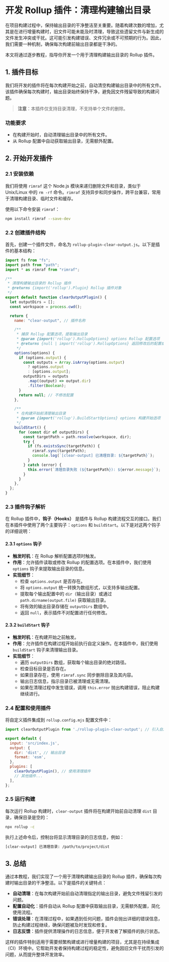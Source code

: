 # 开发 Rollup 插件：清理构建输出目录

在项目构建过程中，保持输出目录的干净整洁至关重要。随着构建次数的增加，尤其是在进行增量构建时，旧文件可能未能及时清理，导致这些遗留文件与新生成的文件发生冲突或干扰。这可能引发构建错误、文件冗余或不可预期的行为。因此，我们需要一种机制，确保每次构建前输出目录都是干净的。

本文将通过逐步教程，指导你开发一个用于清理构建输出目录的 Rollup 插件。

## 1. 插件目标

我们将开发的插件将在每次构建开始之前，自动清空构建输出目录中的所有文件。该插件确保每次构建时，输出目录始终保持干净，避免因文件残留导致的构建问题。

> **注意**：本插件仅支持目录清理，不支持单个文件的删除。

### 功能要求

- 在构建开始时，自动清理输出目录中的所有文件。
- 从 Rollup 配置中自动获取输出目录，无需额外配置。

## 2. 开始开发插件

### 2.1 安装依赖

我们将使用 `rimraf` 这个 Node.js 模块来递归删除文件和目录，类似于 Unix/Linux 中的 `rm -rf` 命令。`rimraf` 支持异步和同步操作，跨平台兼容，常用于清理构建目录、临时文件和缓存。

使用以下命令安装 `rimraf`：

```bash
npm install rimraf --save-dev
```

### 2.2 创建插件结构

首先，创建一个插件文件，命名为 `rollup-plugin-clear-output.js`。以下是插件的基本结构：

```javascript
import fs from "fs";
import path from "path";
import * as rimraf from "rimraf";

/**
 * 清理构建输出目录的 Rollup 插件
 * @returns {import('rollup').Plugin} Rollup 插件对象
 */
export default function clearOutputPlugin() {
  let outputDirs = [];
  const workspace = process.cwd();

  return {
    name: "clear-output", // 插件名称

    /**
     * 捕获 Rollup 配置选项，提取输出目录
     * @param {import('rollup').RollupOptions} options Rollup 配置选项
     * @returns {null | import('rollup').RollupOptions} 返回修改后的配置或 null
     */
    options(options) {
      if (options.output) {
        const outputs = Array.isArray(options.output)
          ? options.output
          : [options.output];
        outputDirs = outputs
          .map((output) => output.dir)
          .filter(Boolean);
      }
      return null; // 不修改配置
    },

    /**
     * 在构建开始前清理输出目录
     * @param {import('rollup').BuildStartOptions} options 构建开始选项
     */
    buildStart() {
      for (const dir of outputDirs) {
        const targetPath = path.resolve(workspace, dir);
        try {
          if (fs.existsSync(targetPath)) {
            rimraf.sync(targetPath);
            console.log(`[clear-output] 已清理目录: ${targetPath}`);
          }
        } catch (error) {
          this.error(`清理目录失败 (${targetPath}): ${error.message}`);
        }
      }
    },
  };
}
```

### 2.3 插件钩子解析

在 Rollup 插件中，**钩子（Hooks）** 是插件与 Rollup 构建流程交互的接口。我们在本插件中使用了两个主要钩子：`options` 和 `buildStart`。以下是对这两个钩子的详细说明：

#### 2.3.1 `options` 钩子

- **触发时机**：在 Rollup 解析配置选项时触发。
- **作用**：允许插件读取或修改 Rollup 的配置选项。在本插件中，我们使用 `options` 钩子来提取输出目录的信息。
- **实现细节**：
  - 检查 `options.output` 是否存在。
  - 将 `options.output` 统一转换为数组形式，以支持多输出配置。
  - 提取每个输出配置中的 `dir`（输出目录）或通过 `path.dirname(output.file)` 获取输出目录。
  - 将有效的输出目录存储在 `outputDirs` 数组中。
  - 返回 `null`，表示插件不对配置进行任何修改。

#### 2.3.2 `buildStart` 钩子

- **触发时机**：在构建开始之前触发。
- **作用**：允许插件在构建过程开始前执行自定义操作。在本插件中，我们使用 `buildStart` 钩子来清理输出目录。
- **实现细节**：
  - 遍历 `outputDirs` 数组，获取每个输出目录的绝对路径。
  - 检查目标目录是否存在。
  - 如果目录存在，使用 `rimraf.sync` 同步删除目录及其内容。
  - 输出日志信息，指示目录已被清理或无需清理。
  - 如果在清理过程中发生错误，调用 `this.error` 抛出构建错误，阻止构建继续进行。

### 2.4 配置和使用插件

将自定义插件集成到 `rollup.config.mjs` 配置文件中：

```javascript
import clearOutputPlugin from './rollup-plugin-clear-output'; // 引入自定义插件

export default {
  input: 'src/index.js',
  output: {
    dir: 'dist', // 输出目录
    format: 'esm',
  },
  plugins: [
    clearOutputPlugin(), // 使用清理插件
    // 其他插件...
  ],
};
```

### 2.5 运行构建

每次运行 Rollup 构建时，`clear-output` 插件将在构建开始前自动清理 `dist` 目录，确保目录是空的：

```bash
npx rollup -c
```

执行上述命令后，控制台将显示清理目录的日志信息，例如：

```bash
[clear-output] 已清理目录: /path/to/project/dist
```

## 3. 总结

通过本教程，我们实现了一个用于清理构建输出目录的 Rollup 插件，确保每次构建时输出目录的干净整洁。以下是插件的关键特点：

- **自动清理**：在每次构建开始前自动清理指定的输出目录，避免文件残留引发的问题。
- **配置自动化**：插件自动从 Rollup 配置中获取输出目录，无需额外配置，简化使用流程。
- **错误处理**：在清理过程中，如果遇到任何问题，插件会抛出详细的错误信息，防止构建过程继续，确保问题被及时发现和修复。
- **日志反馈**：插件提供清理操作的日志信息，便于开发者了解插件的执行状态。

这样的插件特别适用于需要频繁构建或进行增量构建的项目，尤其是在持续集成（CI）环境中。它帮助开发者保持构建过程的稳定性，避免因旧文件干扰而引发的问题，从而提升整体开发效率。
